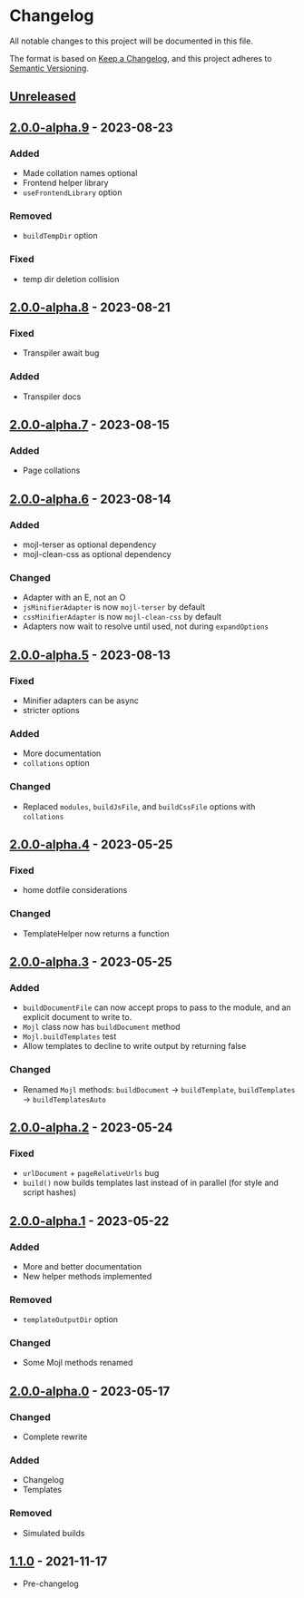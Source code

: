 # Changelog

All notable changes to this project will be documented in this file.

The format is based on [Keep a Changelog](https://keepachangelog.com/en/1.0.0/),
and this project adheres to [Semantic Versioning](https://semver.org/spec/v2.0.0.html).


## [Unreleased]


## [2.0.0-alpha.9] - 2023-08-23

### Added
- Made collation names optional
- Frontend helper library
- `useFrontendLibrary` option

### Removed
- `buildTempDir` option

### Fixed
- temp dir deletion collision


## [2.0.0-alpha.8] - 2023-08-21

### Fixed
- Transpiler await bug

### Added
- Transpiler docs


## [2.0.0-alpha.7] - 2023-08-15

### Added
- Page collations


## [2.0.0-alpha.6] - 2023-08-14

### Added
- mojl-terser as optional dependency
- mojl-clean-css as optional dependency

### Changed
- Adapter with an E, not an O
- `jsMinifierAdapter` is now `mojl-terser` by default
- `cssMinifierAdapter` is now `mojl-clean-css` by default
- Adapters now wait to resolve until used, not during `expandOptions`


## [2.0.0-alpha.5] - 2023-08-13

### Fixed
- Minifier adapters can be async
- stricter options

### Added
- More documentation
- `collations` option

### Changed
- Replaced `modules`, `buildJsFile`, and `buildCssFile` options with `collations`


## [2.0.0-alpha.4] - 2023-05-25

### Fixed
- home dotfile considerations

### Changed
- TemplateHelper now returns a function


## [2.0.0-alpha.3] - 2023-05-25

### Added
- `buildDocumentFile` can now accept props to pass to the module, and an explicit document to write to.
- `Mojl` class now has `buildDocument` method
- `Mojl.buildTemplates` test
- Allow templates to decline to write output by returning false

### Changed
- Renamed `Mojl` methods: `buildDocument` -> `buildTemplate`, `buildTemplates` -> `buildTemplatesAuto`


## [2.0.0-alpha.2] - 2023-05-24

### Fixed
- `urlDocument` + `pageRelativeUrls` bug
- `build()` now builds templates last instead of in parallel (for style and script hashes)


## [2.0.0-alpha.1] - 2023-05-22

### Added

- More and better documentation
- New helper methods implemented

### Removed

- `templateOutputDir` option

### Changed

- Some Mojl methods renamed


## [2.0.0-alpha.0] - 2023-05-17

### Changed

- Complete rewrite

### Added

- Changelog
- Templates

### Removed

- Simulated builds


## [1.1.0] - 2021-11-17

- Pre-changelog


[unreleased]: https://github.com/thomasperi/mojl/compare/v2.0.0-alpha.9...2.0.0-alpha
[2.0.0-alpha.9]: https://github.com/thomasperi/mojl/compare/v2.0.0-alpha.8...v2.0.0-alpha.9
[2.0.0-alpha.8]: https://github.com/thomasperi/mojl/compare/v2.0.0-alpha.7...v2.0.0-alpha.8
[2.0.0-alpha.7]: https://github.com/thomasperi/mojl/compare/v2.0.0-alpha.6...v2.0.0-alpha.7
[2.0.0-alpha.6]: https://github.com/thomasperi/mojl/compare/v2.0.0-alpha.5...v2.0.0-alpha.6
[2.0.0-alpha.5]: https://github.com/thomasperi/mojl/compare/v2.0.0-alpha.4...v2.0.0-alpha.5
[2.0.0-alpha.4]: https://github.com/thomasperi/mojl/compare/v2.0.0-alpha.3...v2.0.0-alpha.4
[2.0.0-alpha.3]: https://github.com/thomasperi/mojl/compare/v2.0.0-alpha.2...v2.0.0-alpha.3
[2.0.0-alpha.2]: https://github.com/thomasperi/mojl/compare/v2.0.0-alpha.1...v2.0.0-alpha.2
[2.0.0-alpha.1]: https://github.com/thomasperi/mojl/compare/v2.0.0-alpha.0...v2.0.0-alpha.1
[2.0.0-alpha.0]: https://github.com/thomasperi/mojl/compare/v1.1.0...v2.0.0-alpha.0
[1.1.0]: https://github.com/thomasperi/mojl/releases/tag/v1.1.0

